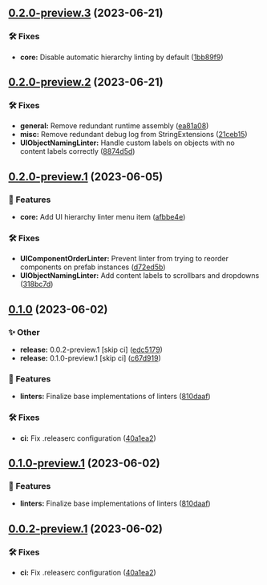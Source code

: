 ## [0.2.0-preview.3](https://github.com/TalTech-IVAR-Lab/Unity-UI-Hierarchy-Linter/compare/v0.2.0-preview.2...v0.2.0-preview.3) (2023-06-21)


### 🛠 Fixes

* **core:** Disable automatic hierarchy linting by default ([1bb89f9](https://github.com/TalTech-IVAR-Lab/Unity-UI-Hierarchy-Linter/commit/1bb89f90cb1db780f863d3710648b44b7ddd745c))

## [0.2.0-preview.2](https://github.com/TalTech-IVAR-Lab/Unity-UI-Hierarchy-Linter/compare/v0.2.0-preview.1...v0.2.0-preview.2) (2023-06-21)


### 🛠 Fixes

* **general:** Remove redundant runtime assembly ([ea81a08](https://github.com/TalTech-IVAR-Lab/Unity-UI-Hierarchy-Linter/commit/ea81a0803436af9968b9b113b5b48d8a9ab29cbb))
* **misc:** Remove redundant debug log from StringExtensions ([21ceb15](https://github.com/TalTech-IVAR-Lab/Unity-UI-Hierarchy-Linter/commit/21ceb15fd4e7fff2bd159daf13a9262c5d9b8535))
* **UIObjectNamingLinter:** Handle custom labels on objects with no content labels correctly ([8874d5d](https://github.com/TalTech-IVAR-Lab/Unity-UI-Hierarchy-Linter/commit/8874d5d7b015b770c9ed3d29b97d0ff65407eb8d))

## [0.2.0-preview.1](https://github.com/TalTech-IVAR-Lab/Unity-UI-Hierarchy-Linter/compare/v0.1.0...v0.2.0-preview.1) (2023-06-05)


### 🚀 Features

* **core:** Add UI hierarchy linter menu item ([afbbe4e](https://github.com/TalTech-IVAR-Lab/Unity-UI-Hierarchy-Linter/commit/afbbe4efe06ecb8c6ba66cb808d151e464af04b9))


### 🛠 Fixes

* **UIComponentOrderLinter:** Prevent linter from trying to reorder components on prefab instances ([d72ed5b](https://github.com/TalTech-IVAR-Lab/Unity-UI-Hierarchy-Linter/commit/d72ed5bcde29bc8b0ca6cd0fea1d269c062b06eb))
* **UIObjectNamingLinter:** Add content labels to scrollbars and dropdowns ([318bc7d](https://github.com/TalTech-IVAR-Lab/Unity-UI-Hierarchy-Linter/commit/318bc7dec8c7e940e3bf76ad135cf67c8ed1411d))

## [0.1.0](https://github.com/TalTech-IVAR-Lab/Unity-UI-Hierarchy-Linter/compare/v0.0.1...v0.1.0) (2023-06-02)


### ✨ Other

* **release:** 0.0.2-preview.1 [skip ci] ([edc5179](https://github.com/TalTech-IVAR-Lab/Unity-UI-Hierarchy-Linter/commit/edc517970a04412851a581f08183bf5d8678b5a4))
* **release:** 0.1.0-preview.1 [skip ci] ([c67d919](https://github.com/TalTech-IVAR-Lab/Unity-UI-Hierarchy-Linter/commit/c67d9199621a499bbe29a2ec9e89c23a47695f99))


### 🚀 Features

* **linters:** Finalize base implementations of linters ([810daaf](https://github.com/TalTech-IVAR-Lab/Unity-UI-Hierarchy-Linter/commit/810daafcffa103f407d2d69b7a9d0c3cfa09d953))


### 🛠 Fixes

* **ci:** Fix .releaserc configuration ([40a1ea2](https://github.com/TalTech-IVAR-Lab/Unity-UI-Hierarchy-Linter/commit/40a1ea20f7748267dfd58e0f32f00bbba57411f6))

## [0.1.0-preview.1](https://github.com/TalTech-IVAR-Lab/Unity-UI-Hierarchy-Linter/compare/v0.0.2-preview.1...v0.1.0-preview.1) (2023-06-02)


### 🚀 Features

* **linters:** Finalize base implementations of linters ([810daaf](https://github.com/TalTech-IVAR-Lab/Unity-UI-Hierarchy-Linter/commit/810daafcffa103f407d2d69b7a9d0c3cfa09d953))

## [0.0.2-preview.1](https://github.com/TalTech-IVAR-Lab/Unity-UI-Hierarchy-Linter/compare/v0.0.1...v0.0.2-preview.1) (2023-06-02)


### 🛠 Fixes

* **ci:** Fix .releaserc configuration ([40a1ea2](https://github.com/TalTech-IVAR-Lab/Unity-UI-Hierarchy-Linter/commit/40a1ea20f7748267dfd58e0f32f00bbba57411f6))
